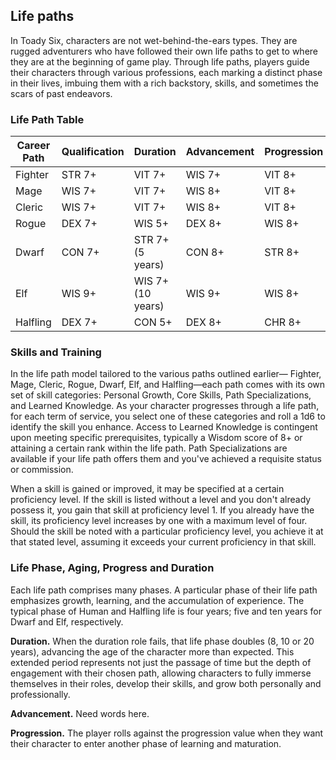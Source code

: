 ## Life paths

In Toady Six, characters are not wet-behind-the-ears types. They are rugged adventurers who have followed their own life paths to get to where they are at the beginning of game play. Through life paths, players guide their characters through various professions, each marking a distinct phase in their lives, imbuing them with a rich backstory, skills, and sometimes the scars of past endeavors.



### Life Path Table

| Career Path | Qualification | Duration          | Advancement | Progression |
| ----------- | ------------- | ----------------- | ----------- | ----------- |
| Fighter     | STR 7+        | VIT 7+            | WIS 7+      | VIT 8+      |
| Mage        | WIS 7+        | VIT 7+            | WIS 8+      | VIT 8+      |
| Cleric      | WIS 7+        | VIT 7+            | WIS 8+      | VIT 8+      |
| Rogue       | DEX 7+        | WIS 5+            | DEX 8+      | WIS 8+      |
| Dwarf       | CON 7+        | STR 7+ (5 years)  | CON 8+      | STR 8+      |
| Elf         | WIS 9+        | WIS 7+ (10 years) | WIS 9+      | WIS 8+      |
| Halfling    | DEX 7+        | CON 5+            | DEX 8+      | CHR 8+      |

### Skills and Training

In the life path model tailored to the various paths outlined earlier— Fighter, Mage, Cleric, Rogue, Dwarf, Elf, and Halfling—each path comes with its own set of skill categories: Personal Growth, Core Skills, Path Specializations, and Learned Knowledge. As your character progresses through a life path, for each term of service, you select one of these categories and roll a 1d6 to identify the skill you enhance. Access to Learned Knowledge is contingent upon meeting specific prerequisites, typically a Wisdom score of 8+ or attaining a certain rank within the life path. Path Specializations are available if your life path offers them and you've achieved a requisite status or commission.

When a skill is gained or improved, it may be specified at a certain proficiency level. If the skill is listed without a level and you don't already possess it, you gain that skill at proficiency level 1. If you already have the skill, its proficiency level increases by one with a maximum level of four. Should the skill be noted with a particular proficiency level, you achieve it at that stated level, assuming it exceeds your current proficiency in that skill.

### Life Phase, Aging, Progress and Duration

Each life path comprises many phases. A particular phase of their life path emphasizes growth, learning, and the accumulation of experience. The typical phase of Human and Halfling life is four years; five and ten years for Dwarf and Elf, respectively.

**Duration.** When the duration role fails, that life phase doubles (8, 10 or 20 years), advancing the age of the character more than expected. This extended period represents not just the passage of time but the depth of engagement with their chosen path, allowing characters to fully immerse themselves in their roles, develop their skills, and grow both personally and professionally.

**Advancement.** Need words here.

**Progression.** The player rolls against the progression value when they want their character to enter another phase of learning and maturation.
